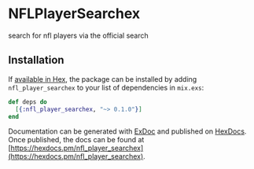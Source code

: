 # NFLPlayerSearchex

search for nfl players via the official search

## Installation

If [available in Hex](https://hex.pm/docs/publish), the package can be installed
by adding `nfl_player_searchex` to your list of dependencies in `mix.exs`:

```elixir
def deps do
  [{:nfl_player_searchex, "~> 0.1.0"}]
end
```

Documentation can be generated with [ExDoc](https://github.com/elixir-lang/ex_doc)
and published on [HexDocs](https://hexdocs.pm). Once published, the docs can
be found at [https://hexdocs.pm/nfl_player_searchex](https://hexdocs.pm/nfl_player_searchex).

